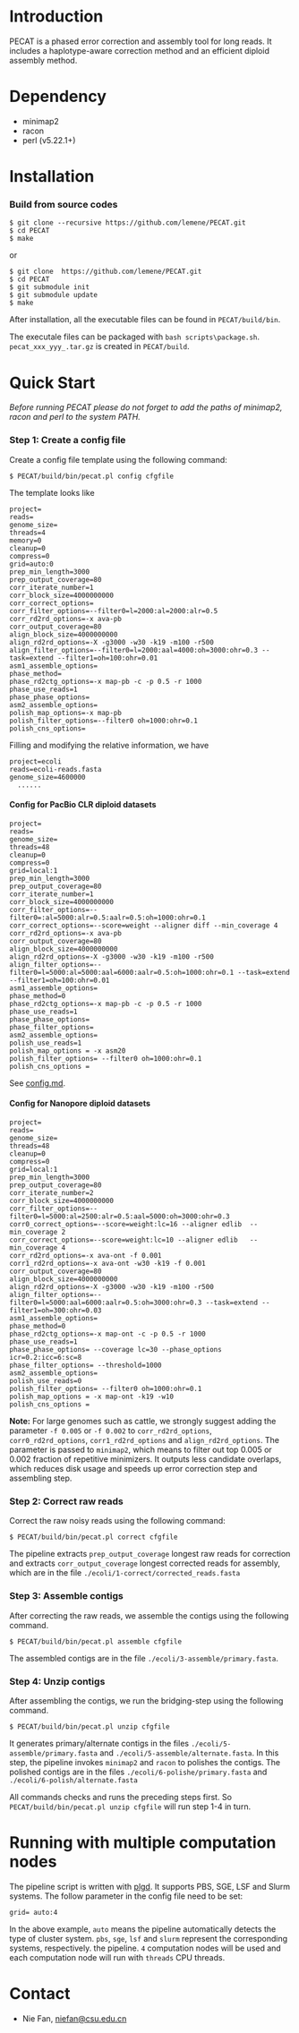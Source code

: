 # Introduction

PECAT is a phased error correction and assembly tool for long reads. It includes a haplotype-aware correction method and an efficient diploid assembly method. 

# Dependency

+ minimap2 
+ racon
+ perl (v5.22.1+)


# Installation

### Build from source codes

```shell
$ git clone --recursive https://github.com/lemene/PECAT.git
$ cd PECAT
$ make
```
or
```shell
$ git clone  https://github.com/lemene/PECAT.git
$ cd PECAT
$ git submodule init
$ git submodule update
$ make
```

After installation, all the executable files can be found in `PECAT/build/bin`. 

The executale files can be packaged with `bash scripts\package.sh`. `pecat_xxx_yyy_.tar.gz` is created in `PECAT/build`.

# Quick Start
*Before running PECAT please do not forget to add the paths of minimap2, racon and perl to the system PATH.*

### Step 1: Create a config file

Create a config file template using the following command:

```shell
$ PECAT/build/bin/pecat.pl config cfgfile
```

The template looks like

``` shell
project=
reads=
genome_size=
threads=4
memory=0
cleanup=0
compress=0
grid=auto:0
prep_min_length=3000
prep_output_coverage=80
corr_iterate_number=1
corr_block_size=4000000000
corr_correct_options=
corr_filter_options=--filter0=l=2000:al=2000:alr=0.5
corr_rd2rd_options=-x ava-pb
corr_output_coverage=80
align_block_size=4000000000
align_rd2rd_options=-X -g3000 -w30 -k19 -m100 -r500
align_filter_options=--filter0=l=2000:aal=4000:oh=3000:ohr=0.3 --task=extend --filter1=oh=100:ohr=0.01
asm1_assemble_options=
phase_method=
phase_rd2ctg_options=-x map-pb -c -p 0.5 -r 1000
phase_use_reads=1
phase_phase_options=
asm2_assemble_options=
polish_map_options=-x map-pb
polish_filter_options=--filter0 oh=1000:ohr=0.1
polish_cns_options=
```

Filling and modifying the relative information, we have

``` shell
project=ecoli
reads=ecoli-reads.fasta
genome_size=4600000
  ......
```

#### Config for PacBio CLR diploid datasets
```Shell
project=
reads= 
genome_size=
threads=48
cleanup=0
compress=0
grid=local:1
prep_min_length=3000
prep_output_coverage=80
corr_iterate_number=1
corr_block_size=4000000000
corr_filter_options=--filter0=:al=5000:alr=0.5:aalr=0.5:oh=1000:ohr=0.1
corr_correct_options=--score=weight --aligner diff --min_coverage 4
corr_rd2rd_options=-x ava-pb
corr_output_coverage=80
align_block_size=4000000000
align_rd2rd_options=-X -g3000 -w30 -k19 -m100 -r500
align_filter_options=--filter0=l=5000:al=5000:aal=6000:aalr=0.5:oh=1000:ohr=0.1 --task=extend --filter1=oh=100:ohr=0.01
asm1_assemble_options=
phase_method=0
phase_rd2ctg_options=-x map-pb -c -p 0.5 -r 1000
phase_use_reads=1
phase_phase_options=
phase_filter_options=
asm2_assemble_options=
polish_use_reads=1
polish_map_options = -x asm20
polish_filter_options= --filter0 oh=1000:ohr=0.1
polish_cns_options =
```

See [config.md](doc/config.md).

#### Config for Nanopore diploid datasets
```shell
project=
reads= 
genome_size= 
threads=48
cleanup=0
compress=0
grid=local:1
prep_min_length=3000
prep_output_coverage=80
corr_iterate_number=2
corr_block_size=4000000000
corr_filter_options=--filter0=l=5000:al=2500:alr=0.5:aal=5000:oh=3000:ohr=0.3
corr0_correct_options=--score=weight:lc=16 --aligner edlib  --min_coverage 2
corr_correct_options=--score=weight:lc=10 --aligner edlib   --min_coverage 4
corr_rd2rd_options=-x ava-ont -f 0.001
corr1_rd2rd_options=-x ava-ont -w30 -k19 -f 0.001
corr_output_coverage=80
align_block_size=4000000000
align_rd2rd_options=-X -g3000 -w30 -k19 -m100 -r500
align_filter_options=--filter0=l=5000:aal=6000:aalr=0.5:oh=3000:ohr=0.3 --task=extend --filter1=oh=300:ohr=0.03
asm1_assemble_options=
phase_method=0
phase_rd2ctg_options=-x map-ont -c -p 0.5 -r 1000
phase_use_reads=1
phase_phase_options= --coverage lc=30 --phase_options icr=0.2:icc=6:sc=8
phase_filter_options= --threshold=1000
asm2_assemble_options=
polish_use_reads=0
polish_filter_options= --filter0 oh=1000:ohr=0.1
polish_map_options = -x map-ont -k19 -w10
polish_cns_options =
```
**Note:** For large genomes such as cattle, we strongly suggest adding the parameter `-f 0.005` or `-f 0.002` to `corr_rd2rd_options`, `corr0_rd2rd_options`, `corr1_rd2rd_options` and `align_rd2rd_options`. The parameter is passed to `minimap2`, which means to filter out top 0.005 or 0.002 fraction of repetitive minimizers. It outputs less candidate overlaps, which reduces disk usage and speeds up error correction step and assembling step.

### Step 2: Correct raw reads
Correct the raw noisy reads using the following command:
``` Shell
$ PECAT/build/bin/pecat.pl correct cfgfile
```
The pipeline extracts `prep_output_coverage` longest raw reads for correction and extracts `corr_output_coverage` longest corrected reads for assembly, which are in the file `./ecoli/1-correct/corrected_reads.fasta`

### Step 3: Assemble contigs

After correcting the raw reads, we assemble the contigs using the following command. 

```Shell
$ PECAT/build/bin/pecat.pl assemble cfgfile
```
The assembled contigs are in the file `./ecoli/3-assemble/primary.fasta`.

### Step 4: Unzip contigs

After assembling the contigs, we run the bridging-step using the following command.

```Shell
$ PECAT/build/bin/pecat.pl unzip cfgfile
```
It generates primary/alternate contigs in the files `./ecoli/5-assemble/primary.fasta` and `./ecoli/5-assemble/alternate.fasta`. In this step, the pipeline invokes `minimap2` and `racon` to polishes the contigs. The polished contigs are in the files `./ecoli/6-polishe/primary.fasta` and `./ecoli/6-polish/alternate.fasta`

All commands checks and runs the preceding steps first. So `PECAT/build/bin/pecat.pl unzip cfgfile` will run step 1-4 in turn.

# Running with multiple computation nodes

The pipeline script is written with [plgd](https://github.com/lemene/plgd). It supports PBS, SGE, LSF and Slurm systems. The follow parameter in the config file need to be set:
```shell
grid= auto:4
```
In the above example, `auto` means the pipeline automatically detects the type of cluster system. `pbs`, `sge`, `lsf` and `slurm` represent the corresponding systems, respectively. the pipeline. `4` computation nodes will be used and each computation node will run with `threads` CPU threads.


# Contact
+ Nie Fan, niefan@csu.edu.cn

